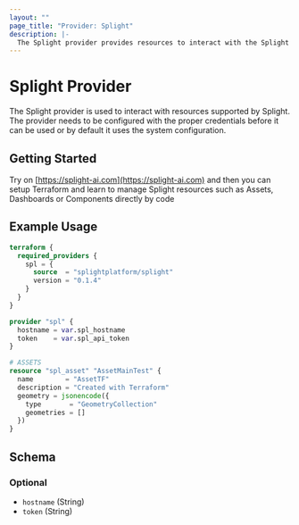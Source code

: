 ```yaml
---
layout: ""
page_title: "Provider: Splight"
description: |-
  The Splight provider provides resources to interact with the Splight API.
---
```


# Splight Provider

The Splight provider is used to interact with resources supported by
Splight. The provider needs to be configured with the proper credentials
before it can be used or by default it uses the system configuration.

## Getting Started

Try on [https://splight-ai.com](https://splight-ai.com) and then
you can setup Terraform and learn to manage Splight resources such
as Assets, Dashboards or Components directly by code

## Example Usage

```terraform
terraform {
  required_providers {
    spl = {
      source  = "splightplatform/splight"
      version = "0.1.4"
    }
  }
}

provider "spl" {
  hostname = var.spl_hostname
  token    = var.spl_api_token
}

# ASSETS
resource "spl_asset" "AssetMainTest" {
  name        = "AssetTF"
  description = "Created with Terraform"
  geometry = jsonencode({
    type       = "GeometryCollection"
    geometries = []
  })
}
```

<!-- schema generated by tfplugindocs -->

## Schema

### Optional

- `hostname` (String)
- `token` (String)
